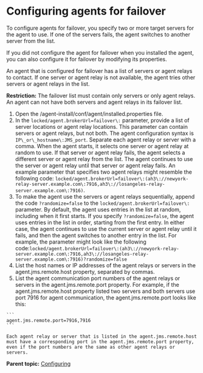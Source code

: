 # Configuring agents for failover

To configure agents for failover, you specify two or more target servers for the agent to use. If one of the servers fails, the agent switches to another server from the list.

If you did not configure the agent for failover when you installed the agent, you can also configure it for failover by modifying its properties.

An agent that is configured for failover has a list of servers or agent relays to contact. If one server or agent relay is not available, the agent tries other servers or agent relays in the list.

**Restriction:** The failover list must contain only servers or only agent relays. An agent can not have both servers and agent relays in its failover list.

1.   Open the /agent-install/conf/agent/installed.properties file. 
2.   In the `locked/agent.brokerUrl=failover\:` parameter, provide a list of server locations or agent relay locations. This parameter can contain servers or agent relays, but not both. The agent configuration syntax is `IP\_or\_hostname\:JMS_port`. Separate each agent relay or server with a comma. When the agent starts, it selects one server or agent relay at random to use. If that server or agent relay fails, the agent selects a different server or agent relay from the list. The agent continues to use the server or agent relay until that server or agent relay fails. An example parameter that specifies two agent relays might resemble the following code: `locked/agent.brokerUrl=failover\:(ah3\://newyork-relay-server.example.com\:7916,ah3\://losangeles-relay-server.example.com\:7916)`.
3.   To make the agent use the servers or agent relays sequentially, append the code `?randomize=false` to the `locked/agent.brokerUrl=failover\:` parameter. By default, the agent uses entries in the list at random, including when it first starts. If you specify `?randomize=false`, the agent uses entries in the list in order, starting from the first entry. In either case, the agent continues to use the current server or agent relay until it fails, and then the agent switches to another entry in the list. For example, the parameter might look like the following code:`locked/agent.brokerUrl=failover\:(ah3\://newyork-relay-server.example.com\:7916,ah3\://losangeles-relay-server.example.com\:7916)?randomize=false` 
4.   List the host names or IP addresses of the agent relays or servers in the agent.jms.remote.host property, separated by commas. 
5.   List the agent communication port numbers of the agent relays or servers in the agent.jms.remote.port property. For example, if the agent.jms.remote.host property listed two servers and both servers use port 7916 for agent communication, the agent.jms.remote.port looks like this:

    ```
    agent.jms.remote.port=7916,7916
    ```

    Each agent relay or server that is listed in the agent.jms.remote.host must have a corresponding port in the agent.jms.remote.port property, even if the port numbers are the same as other agent relays or servers.


**Parent topic:** [Configuring](../../com.ibm.udeploy.doc/topics/c_node_configuring.md)

